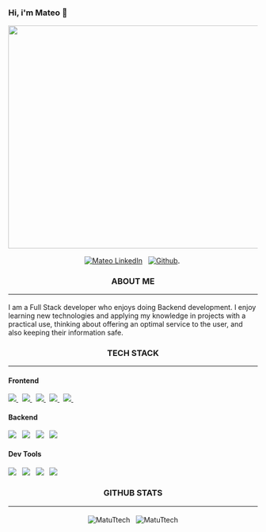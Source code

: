 ### Hi, i'm Mateo  👋

<p align="center">
  <img src="https://user-images.githubusercontent.com/93221908/161127347-4df45b55-9894-4ff7-b523-74b917eb5828.gif" alt"backend" width="900px" height="450px"/>
</p>

<p align="center">
<a href="https://linkedin.com/in/mateovandick/"><img align="center" src="https://img.shields.io/badge/linkedin-0077B5.svg?&style=for-the-badge&logo=linkedin&logoColor=white" alt="Mateo LinkedIn" /></a>&nbsp;&nbsp;
<a href="https://github.com/MatuTtech">
  <img align="center" src="https://img.shields.io/badge/github-181717.svg?&style=for-the-badge&logo=github" alt="Github" />
</a>&nbsp;
</p>

<p align=center>
  <h3 align="center">ABOUT ME<hr/></h3>
  <p>
    I am a Full Stack developer who enjoys doing Backend development. I enjoy learning new technologies and applying my knowledge in projects with a practical use, thinking about offering an optimal service to the user, and also keeping their information safe.
  </p>
</p>

<h3 align="center">TECH STACK<hr/></h3>

<h4>Frontend</h4>
<p>
  <a href='https://developer.mozilla.org/en-US/docs/Web/Guide/HTML/HTML5'>
    <img src="https://img.shields.io/badge/html5-e34f26.svg?&style=for-the-badge&logo=html5&logoColor=white" /> 
  </a> &nbsp;
  
  <a href='https://developer.mozilla.org/en-US/docs/Web/CSS'>
    <img src="https://img.shields.io/badge/css3-1572B6.svg?&style=for-the-badge&logo=css3&logoColor=white" /> 
  </a> &nbsp;
  
  <a href='https://developer.mozilla.org/en-US/docs/Web/JavaScript/Guide'>
    <img src="https://img.shields.io/badge/javascript-F7DF1E.svg?&style=for-the-badge&logo=javascript&logoColor=black" /> 
  </a> &nbsp;
  
  <a href='https://www.react.org/'>
  <img src='https://img.shields.io/badge/react-61DAFB?logoWidth=30&labelColor=black&style=for-the-badge&logo=react' /> 
  </a> &nbsp;
  
  <a href='https://redux.js.org/'>
  <img src='https://img.shields.io/badge/redux-764ABC?logoWidth=30&labelColor=black&style=for-the-badge&logo=redux' /> 
  </a> &nbsp;
</p>

<h4>Backend</h4>
<p>
  <img src="https://img.shields.io/badge/node.js-339933?logo=node.js&logoWidth=30&labelColor=black&style=for-the-badge" /> &nbsp;
  <img src="https://img.shields.io/badge/Express-ffffff.svg?&style=for-the-badge&logo=express&logoColor=black" /> &nbsp;
  <img src="https://img.shields.io/badge/postgres-%23316192.svg?style=for-the-badge&logo=postgresql&logoColor=white" /> &nbsp;
  <img src="https://img.shields.io/badge/Sequelize-52B0E7?style=for-the-badge&logo=Sequelize&logoColor=white" /> &nbsp;
</p>

<h4>Dev Tools</h4>
<p>
  <img src='https://img.shields.io/badge/git-F05032?logo=git&style=for-the-badge&logoColor=white' /> &nbsp;
  <img src="https://img.shields.io/badge/Github-181717.svg?&style=for-the-badge&logo=github&logoColor=white" /> &nbsp;
  <img src="https://img.shields.io/badge/Postman-FF6C37?style=for-the-badge&logo=postman&logoColor=white" /> &nbsp;
  <img src="https://img.shields.io/badge/Visual studio Code-007ACC.svg?&style=for-the-badge&logo=visualstudiocode&logoColor=white" /> &nbsp;
</p>

<h3 align="center">GITHUB STATS<hr/></h3>
<p align="center">
<img align="center" src="https://github-readme-stats.vercel.app/api/top-langs/?username=MatuTtech&theme=dark&hide=html,dockerfile" alt="MatuTtech" /> &nbsp;
<img align="center" src="https://github-readme-stats.vercel.app/api?username=MatuTtech&theme=dark&show_icons=true&line_height=27&" alt="MatuTtech" />
</p>
